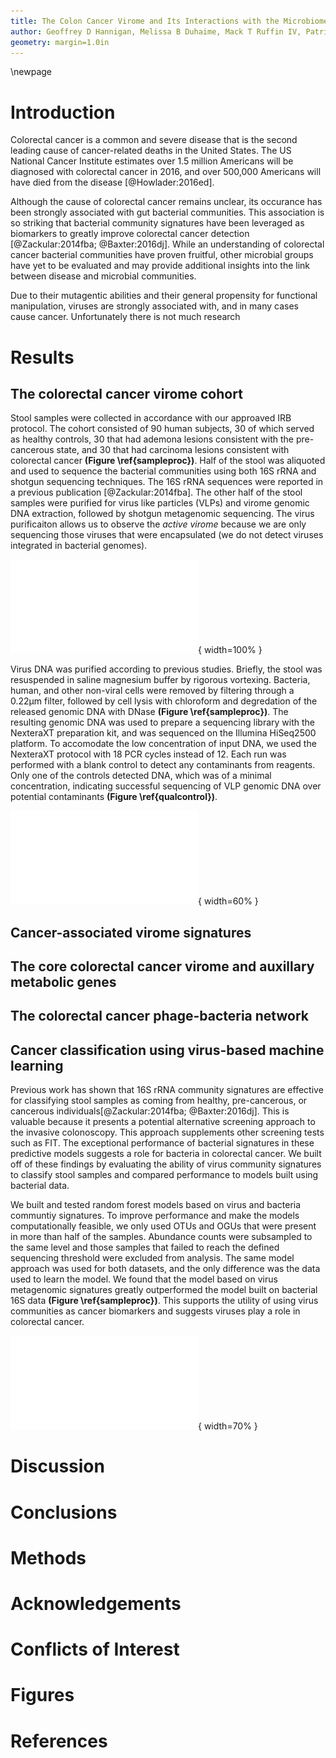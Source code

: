 ```yaml
---
title: The Colon Cancer Virome and Its Interactions with the Microbiome
author: Geoffrey D Hannigan, Melissa B Duhaime, Mack T Ruffin IV, Patrick D Schloss
geometry: margin=1.0in
---
```


\newpage

# Introduction
Colorectal cancer is a common and severe disease that is the second leading cause of cancer-related deaths in the United States. The US National Cancer Institute estimates over 1.5 million Americans will be diagnosed with colorectal cancer in 2016, and over 500,000 Americans will have died from the disease [@Howlader:2016ed].

Although the cause of colorectal cancer remains unclear, its occurance has been strongly associated with gut bacterial communities. This association is so striking that bacterial community signatures have been leveraged as biomarkers to greatly improve colorectal cancer detection [@Zackular:2014fba; @Baxter:2016dj]. While an understanding of colorectal cancer bacterial communities have proven fruitful, other microbial groups have yet to be evaluated and may provide additional insights into the link between disease and microbial communities.

Due to their mutagentic abilities and their general propensity for functional manipulation, viruses are strongly associated with, and in many cases cause cancer. Unfortunately there is not much research

# Results
## The colorectal cancer virome cohort
Stool samples were collected in accordance with our approaved IRB protocol. The cohort consisted of 90 human subjects, 30 of which served as healthy controls, 30 that had ademona lesions consistent with the pre-cancerous state, and 30 that had carcinoma lesions consistent with colorectal cancer **(Figure \ref{sampleproc})**. Half of the stool was aliquoted and used to sequence the bacterial communities using both 16S rRNA and shotgun sequencing techniques. The 16S rRNA sequences were reported in a previous publication [@Zackular:2014fba]. The other half of the stool samples were purified for virus like particles (VLPs) and virome genomic DNA extraction, followed by shotgun metagenomic sequencing. The virus purificaiton allows us to observe the *active virome* because we are only sequencing those viruses that were encapsulated (we do not detect viruses integrated in bacterial genomes).

![Cohort and sample processing outline. Thirty subject stool samples were collected from healthy, adenoma (precancer), and carcinoma (cancer) patients. Stool samples were split into two aliquots, the first of which was used for bacterial sequencing and the second which was used for virus sequencing. Bacterial sequencing was done using both 16S rRNA amplicon and whole metagenomic shotgun sequencing techniques. Virus samples were purified for viruses using filtration and a combination of chloroform (bacterial lysis) and DNase (exposed genomic DNA degradation). The resulting encapsulated virus DNA was sequenced using whole metagenomic shotgun sequencing. \label{sampleproc}](../figures/sample-processing.pdf){ width=100% }

Virus DNA was purified according to previous studies. Briefly, the stool was resuspended in saline magnesium buffer by rigorous vortexing. Bacteria, human, and other non-viral cells were removed by filtering through a 0.22µm filter, followed by cell lysis with chloroform and degredation of the released genomic DNA with DNase **(Figure \ref{sampleproc})**. The resulting genomic DNA was used to prepare a sequencing library with the NexteraXT preparation kit, and was sequenced on the Illumina HiSeq2500 platform. To accomodate the low concentration of input DNA, we used the NexteraXT protocol with 18 PCR cycles instead of 12. Each run was performed with a blank control to detect any contaminants from reagents. Only one of the controls detected DNA, which was of a minimal concentration, indicating successful sequencing of VLP genomic DNA over potential contaminants **(Figure \ref{qualcontrol})**.

![VLP genomic DNA yield from all sequenced samples. Each bar represents a sample which is grouped and colored by its associated disease group.\label{qualcontrol}](../figures/qualitycontrol.pdf){ width=60% }

## Cancer-associated virome signatures

## The core colorectal cancer virome and auxillary metabolic genes

## The colorectal cancer phage-bacteria network

## Cancer classification using virus-based machine learning
Previous work has shown that 16S rRNA community signatures are effective for classifying stool samples as coming from healthy, pre-cancerous, or cancerous individuals[@Zackular:2014fba; @Baxter:2016dj]. This is valuable because it presents a potential alternative screening approach to the invasive colonoscopy. This approach supplements other screening tests such as FIT. The exceptional performance of bacterial signatures in these predictive models suggests a role for bacteria in colorectal cancer. We built off of these findings by evaluating the ability of virus community signatures to classify stool samples and compared performance to models built using bacterial data.

We built and tested random forest models based on virus and bacteria communtiy signatures. To improve performance and make the models computationally feasible, we only used OTUs and OGUs that were present in more than half of the samples. Abundance counts were subsampled to the same level and those samples that failed to reach the defined sequencing threshold were excluded from analysis. The same model approach was used for both datasets, and the only difference was the data used to learn the model. We found that the model based on virus metagenomic signatures greatly outperformed the model built on bacterial 16S data **(Figure \ref{sampleproc})**. This supports the utility of using virus communities as cancer biomarkers and suggests viruses play a role in colorectal cancer.

![ROC curve from a random forest model built on virus (red) and bacteria (grey) community abundance data. \label{predmodel}](../figures/predmodel-viromebacteria.pdf){ width=70% }

# Discussion

# Conclusions

# Methods

# Acknowledgements

# Conflicts of Interest

# Figures

# References
